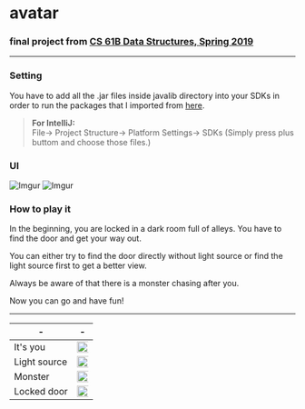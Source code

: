 # avatar

### final project from [CS 61B Data Structures, Spring 2019](https://sp19.datastructur.es)

---

### Setting

You have to add all the .jar files inside javalib directory into your SDKs in order to run the packages that I imported from [here](https://introcs.cs.princeton.edu/java/stdlib/).

> **For IntelliJ:** </br>
> File-> Project Structure-> Platform Settings-> SDKs
(Simply press plus buttom and choose those files.)

### UI

![Imgur](https://i.imgur.com/IMe4fvv.png)
![Imgur](https://i.imgur.com/AGx4I6a.png)

### How to play it

In the beginning, you are locked in a dark room full of alleys. You have to find the door and get your way out.
<br/>

You can either try to find the door directly without light source or find the light source first to get a better view.
<br/>

Always be aware of that there is a monster chasing after you.
<br/>

Now you can go and have fun!

---
| - | - |
| - | - |
| It's you | <img src="https://i.imgur.com/OoHA8x0.png" height="400%"> |
| Light source | <img src="https://i.imgur.com/K8z7zwp.png" height="400%"> |
| Monster | <img src="https://i.imgur.com/hciMCn4.png" height="400%"> |
| Locked door | <img src="https://i.imgur.com/lajty1o.png" height="400%"> |
